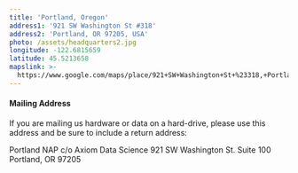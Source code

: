 ```yaml
---
title: 'Portland, Oregon'
address1: '921 SW Washington St #318'
address2: 'Portland, OR 97205, USA'
photo: /assets/headquarters2.jpg
longitude: -122.6815659
latitude: 45.5213658
mapslink: >-
  https://www.google.com/maps/place/921+SW+Washington+St+%23318,+Portland,+OR+97205/@45.5213658,-122.6815659,14z
---
```

#### Mailing Address
If you are mailing us hardware or data on a hard-drive, please use this address and be sure to include a return address:

Portland NAP
c/o Axiom Data Science
921 SW Washington St.
Suite 100
Portland, OR 97205
